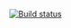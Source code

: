 [![Build status](https://ci.appveyor.com/api/projects/status/canx1k9av8qmwy5k?svg=true)](https://ci.appveyor.com/project/madivira/ahj-yard)